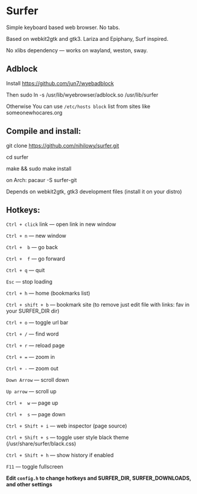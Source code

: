 # Surfer

Simple keyboard based web browser. No tabs.

Based on webkit2gtk and gtk3. Lariza and Epiphany, Surf inspired.

No xlibs dependency &mdash; works on wayland, weston, sway.


## Adblock

Install https://github.com/jun7/wyebadblock

Then sudo ln -s /usr/lib/wyebrowser/adblock.so  /usr/lib/surfer



Otherwise You can use `/etc/hosts block` list from  sites like 
someonewhocares.org


## Compile and install:

  
  git clone https://github.com/nihilowy/surfer.git

  cd surfer

  make &&  sudo make install

  on Arch: pacaur -S surfer-git
  
  Depends on webkit2gtk, gtk3 development files (install it on your distro)

## Hotkeys:

`Ctrl + click` link &mdash; open link in new window

`Ctrl + n` &mdash; new window

`Ctrl +  b` &mdash; go back

`Ctrl +  f` &mdash; go forward

`Ctrl + q` &mdash; quit

`Esc` &mdash; stop loading

`Ctrl + h` &mdash; home (bookmarks list)

`Ctrl + shift + b` &mdash; bookmark site (to remove just edit file with 
links: fav in your SURFER_DIR dir)

`Ctrl + o` &mdash; toggle url bar

`Ctrl + /` &mdash; find word

`Ctrl + r` &mdash; reload page

`Ctrl + =` &mdash; zoom in

`Ctrl + -` &mdash; zoom out

`Down Arrow` &mdash; scroll down

`Up arrow` &mdash; scroll up

`Ctrl +  w` &mdash; page up 

`Ctrl +  s` &mdash; page down

`Ctrl + Shift + i` &mdash; web inspector (page source)

`Ctrl + Shift + s` &mdash; toggle user style black theme 
(/usr/share/surfer/black.css)

`Ctrl + Shift + h` &mdash; show history if enabled

`F11` &mdash; toggle fullscreen




**Edit `config.h` to change hotkeys and SURFER_DIR, SURFER_DOWNLOADS, and other settings**
